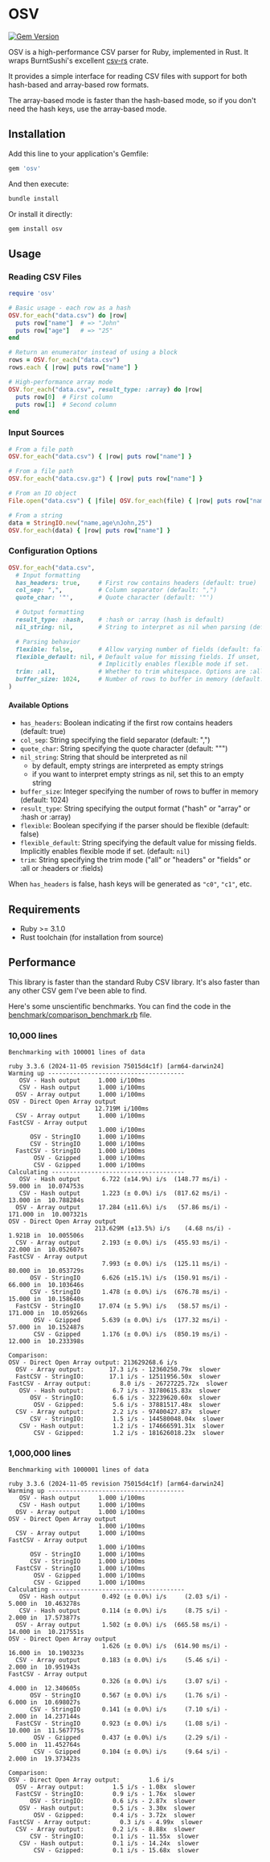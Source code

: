 # OSV

[![Gem Version](https://badge.fury.io/rb/osv.svg)](https://badge.fury.io/rb/osv)

OSV is a high-performance CSV parser for Ruby, implemented in Rust. It wraps BurntSushi's excellent [csv-rs](https://github.com/BurntSushi/rust-csv) crate.

It provides a simple interface for reading CSV files with support for both hash-based and array-based row formats.

The array-based mode is faster than the hash-based mode, so if you don't need the hash keys, use the array-based mode.

## Installation

Add this line to your application's Gemfile:

```ruby
gem 'osv'
```

And then execute:

```bash
bundle install
```

Or install it directly:

```bash
gem install osv
```

## Usage

### Reading CSV Files

```ruby
require 'osv'

# Basic usage - each row as a hash
OSV.for_each("data.csv") do |row|
  puts row["name"]  # => "John"
  puts row["age"]   # => "25"
end

# Return an enumerator instead of using a block
rows = OSV.for_each("data.csv")
rows.each { |row| puts row["name"] }

# High-performance array mode
OSV.for_each("data.csv", result_type: :array) do |row|
  puts row[0]  # First column
  puts row[1]  # Second column
end
```

### Input Sources

```ruby
# From a file path
OSV.for_each("data.csv") { |row| puts row["name"] }

# From a file path
OSV.for_each("data.csv.gz") { |row| puts row["name"] }

# From an IO object
File.open("data.csv") { |file| OSV.for_each(file) { |row| puts row["name"] } }

# From a string
data = StringIO.new("name,age\nJohn,25")
OSV.for_each(data) { |row| puts row["name"] }
```

### Configuration Options

```ruby
OSV.for_each("data.csv",
  # Input formatting
  has_headers: true,     # First row contains headers (default: true)
  col_sep: ",",          # Column separator (default: ",")
  quote_char: '"',       # Quote character (default: '"')

  # Output formatting
  result_type: :hash,    # :hash or :array (hash is default)
  nil_string: nil,       # String to interpret as nil when parsing (default: nil)

  # Parsing behavior
  flexible: false,       # Allow varying number of fields (default: false)
  flexible_default: nil, # Default value for missing fields. If unset, we ignore missing fields.
                         # Implicitly enables flexible mode if set.
  trim: :all,            # Whether to trim whitespace. Options are :all, :headers, or :fields (default: nil)
  buffer_size: 1024,     # Number of rows to buffer in memory (default: 1024)
)
```

#### Available Options

- `has_headers`: Boolean indicating if the first row contains headers (default: true)
- `col_sep`: String specifying the field separator (default: ",")
- `quote_char`: String specifying the quote character (default: "\"")
- `nil_string`: String that should be interpreted as nil
  - by default, empty strings are interpreted as empty strings
  - if you want to interpret empty strings as nil, set this to an empty string
- `buffer_size`: Integer specifying the number of rows to buffer in memory (default: 1024)
- `result_type`: String specifying the output format ("hash" or "array" or :hash or :array)
- `flexible`: Boolean specifying if the parser should be flexible (default: false)
- `flexible_default`: String specifying the default value for missing fields. Implicitly enables flexible mode if set. (default: `nil`)
- `trim`: String specifying the trim mode ("all" or "headers" or "fields" or :all or :headers or :fields)

When `has_headers` is false, hash keys will be generated as `"c0"`, `"c1"`, etc.

## Requirements

- Ruby >= 3.1.0
- Rust toolchain (for installation from source)

## Performance

This library is faster than the standard Ruby CSV library. It's also faster than any other CSV gem I've been able to find.

Here's some unscientific benchmarks. You can find the code in the [benchmark/comparison_benchmark.rb](benchmark/comparison_benchmark.rb) file.

### 10,000 lines

```
Benchmarking with 100001 lines of data

ruby 3.3.6 (2024-11-05 revision 75015d4c1f) [arm64-darwin24]
Warming up --------------------------------------
   OSV - Hash output     1.000 i/100ms
   CSV - Hash output     1.000 i/100ms
  OSV - Array output     1.000 i/100ms
OSV - Direct Open Array output
                        12.719M i/100ms
  CSV - Array output     1.000 i/100ms
FastCSV - Array output
                         1.000 i/100ms
      OSV - StringIO     1.000 i/100ms
      CSV - StringIO     1.000 i/100ms
  FastCSV - StringIO     1.000 i/100ms
       OSV - Gzipped     1.000 i/100ms
       CSV - Gzipped     1.000 i/100ms
Calculating -------------------------------------
   OSV - Hash output      6.722 (±14.9%) i/s  (148.77 ms/i) -     59.000 in  10.074753s
   CSV - Hash output      1.223 (± 0.0%) i/s  (817.62 ms/i) -     13.000 in  10.788284s
  OSV - Array output     17.284 (±11.6%) i/s   (57.86 ms/i) -    171.000 in  10.007321s
OSV - Direct Open Array output
                        213.629M (±13.5%) i/s    (4.68 ns/i) -      1.921B in  10.005506s
  CSV - Array output      2.193 (± 0.0%) i/s  (455.93 ms/i) -     22.000 in  10.052607s
FastCSV - Array output
                          7.993 (± 0.0%) i/s  (125.11 ms/i) -     80.000 in  10.053729s
      OSV - StringIO      6.626 (±15.1%) i/s  (150.91 ms/i) -     66.000 in  10.103646s
      CSV - StringIO      1.478 (± 0.0%) i/s  (676.78 ms/i) -     15.000 in  10.158640s
  FastCSV - StringIO     17.074 (± 5.9%) i/s   (58.57 ms/i) -    171.000 in  10.059266s
       OSV - Gzipped      5.639 (± 0.0%) i/s  (177.32 ms/i) -     57.000 in  10.152487s
       CSV - Gzipped      1.176 (± 0.0%) i/s  (850.19 ms/i) -     12.000 in  10.233398s

Comparison:
OSV - Direct Open Array output: 213629268.6 i/s
  OSV - Array output:       17.3 i/s - 12360250.79x  slower
  FastCSV - StringIO:       17.1 i/s - 12511956.50x  slower
FastCSV - Array output:        8.0 i/s - 26727225.72x  slower
   OSV - Hash output:        6.7 i/s - 31780615.83x  slower
      OSV - StringIO:        6.6 i/s - 32239620.60x  slower
       OSV - Gzipped:        5.6 i/s - 37881517.48x  slower
  CSV - Array output:        2.2 i/s - 97400427.87x  slower
      CSV - StringIO:        1.5 i/s - 144580048.04x  slower
   CSV - Hash output:        1.2 i/s - 174666591.31x  slower
       CSV - Gzipped:        1.2 i/s - 181626018.23x  slower
```

### 1,000,000 lines

```
Benchmarking with 1000001 lines of data

ruby 3.3.6 (2024-11-05 revision 75015d4c1f) [arm64-darwin24]
Warming up --------------------------------------
   OSV - Hash output     1.000 i/100ms
   CSV - Hash output     1.000 i/100ms
  OSV - Array output     1.000 i/100ms
OSV - Direct Open Array output
                         1.000 i/100ms
  CSV - Array output     1.000 i/100ms
FastCSV - Array output
                         1.000 i/100ms
      OSV - StringIO     1.000 i/100ms
      CSV - StringIO     1.000 i/100ms
  FastCSV - StringIO     1.000 i/100ms
       OSV - Gzipped     1.000 i/100ms
       CSV - Gzipped     1.000 i/100ms
Calculating -------------------------------------
   OSV - Hash output      0.492 (± 0.0%) i/s     (2.03 s/i) -      5.000 in  10.463278s
   CSV - Hash output      0.114 (± 0.0%) i/s     (8.75 s/i) -      2.000 in  17.573877s
  OSV - Array output      1.502 (± 0.0%) i/s  (665.58 ms/i) -     14.000 in  10.217551s
OSV - Direct Open Array output
                          1.626 (± 0.0%) i/s  (614.90 ms/i) -     16.000 in  10.190323s
  CSV - Array output      0.183 (± 0.0%) i/s     (5.46 s/i) -      2.000 in  10.951943s
FastCSV - Array output
                          0.326 (± 0.0%) i/s     (3.07 s/i) -      4.000 in  12.340605s
      OSV - StringIO      0.567 (± 0.0%) i/s     (1.76 s/i) -      6.000 in  10.698027s
      CSV - StringIO      0.141 (± 0.0%) i/s     (7.10 s/i) -      2.000 in  14.237144s
  FastCSV - StringIO      0.923 (± 0.0%) i/s     (1.08 s/i) -     10.000 in  11.567775s
       OSV - Gzipped      0.437 (± 0.0%) i/s     (2.29 s/i) -      5.000 in  11.452764s
       CSV - Gzipped      0.104 (± 0.0%) i/s     (9.64 s/i) -      2.000 in  19.373423s

Comparison:
OSV - Direct Open Array output:        1.6 i/s
  OSV - Array output:        1.5 i/s - 1.08x  slower
  FastCSV - StringIO:        0.9 i/s - 1.76x  slower
      OSV - StringIO:        0.6 i/s - 2.87x  slower
   OSV - Hash output:        0.5 i/s - 3.30x  slower
       OSV - Gzipped:        0.4 i/s - 3.72x  slower
FastCSV - Array output:        0.3 i/s - 4.99x  slower
  CSV - Array output:        0.2 i/s - 8.88x  slower
      CSV - StringIO:        0.1 i/s - 11.55x  slower
   CSV - Hash output:        0.1 i/s - 14.24x  slower
       CSV - Gzipped:        0.1 i/s - 15.68x  slower
```

